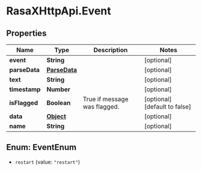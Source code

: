 # RasaXHttpApi.Event

## Properties

Name | Type | Description | Notes
------------ | ------------- | ------------- | -------------
**event** | **String** |  | [optional] 
**parseData** | [**ParseData**](ParseData.md) |  | [optional] 
**text** | **String** |  | [optional] 
**timestamp** | **Number** |  | [optional] 
**isFlagged** | **Boolean** | True if message was flagged. | [optional] [default to false]
**data** | [**Object**](.md) |  | [optional] 
**name** | **String** |  | [optional] 



## Enum: EventEnum


* `restart` (value: `"restart"`)




